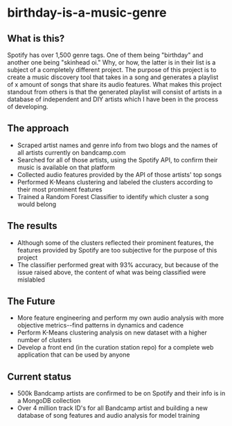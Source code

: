 # birthday-is-a-music-genre


## What is this?
Spotify has over 1,500 genre tags. One of them being "birthday" and another one being "skinhead oi." Why, or how, the latter is in their list is a subject of a completely different project. The purpose of this project is to create a music discovery tool that takes in a song and generates a playlist of x amount of songs that share its audio features. What makes this project standout from others is that the generated playlist will consist of artists in a database of independent and DIY artists which I have been in the process of developing.

## The approach
* Scraped artist names and genre info from two blogs and the names of all artists currently on bandcamp.com
* Searched for all of those artists, using the Spotify API, to confirm their music is available on that platform
* Collected audio features provided by the API of those artists' top songs
* Performed K-Means clustering and labeled the clusters according to their most prominent features
* Trained a Random Forest Classifier to identify which cluster a song would belong

## The results
* Although some of the clusters reflected their prominent features, the features provided by Spotify are too subjective for the purpose of this project
* The classifier performed great with 93% accuracy, but because of the issue raised above, the content of what was being classified were mislabled 

## The Future
* More feature engineering and perform my own audio analysis with more objective metrics--find patterns in dynamics and cadence
* Perform K-Means clustering analysis on new dataset with a higher number of clusters
* Develop a front end (in the curation station repo) for a complete web application that can be used by anyone

## Current status
* 500k Bandcamp artists are confirmed to be on Spotify and their info is in a MongoDB collection
* Over 4 million track ID's for all Bandcamp artist and building a new database of song features and audio analysis for model training
